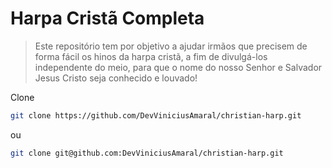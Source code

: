 # Harpa Cristã Completa

> Este repositório tem por objetivo a ajudar irmãos que precisem de forma fácil os hinos da harpa cristã, a fim de divulgá-los independente do meio, para que o nome do nosso Senhor e Salvador Jesus Cristo seja conhecido e louvado!

Clone

```BASH
git clone https://github.com/DevViniciusAmaral/christian-harp.git
```

ou

```BASH
git clone git@github.com:DevViniciusAmaral/christian-harp.git
```
